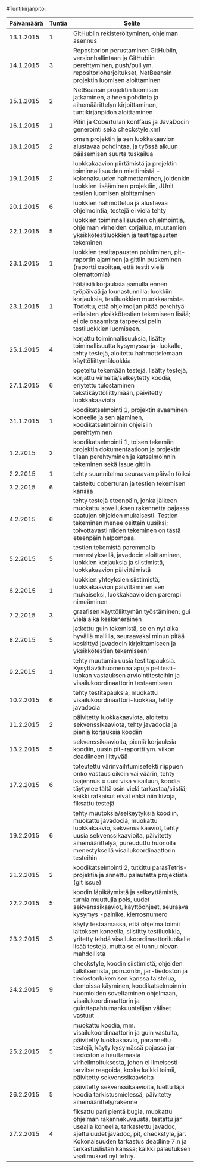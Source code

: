 #Tuntikirjanpito:

Päivämäärä | Tuntia | Selite
---------- | ------ | ------
13.1.2015 | 1 | GitHubiin rekisteröityminen, ohjelman asennus
14.1.2015 | 3 | Repositorion perustaminen GitHubiin, versionhallintaan ja GitHubiin perehtyminen, push/pull ym. repositorioharjoitukset, NetBeansin projektin luomisen aloittaminen
15.1.2015 | 2 | NetBeansin projektin luomisen jatkaminen, aiheen pohdinta ja aihemäärittelyn kirjoittaminen, tuntikirjanpidon aloittaminen
16.1.2015 | 1 | Pitin ja Coberturan konffaus ja JavaDocin generointi sekä checkstyle.xml
18.1.2015 | 2 | oman projektin ja sen luokkakaavion alustavaa pohdintaa, ja työssä alkuun pääsemisen suurta tuskailua
19.1.2015 | 2 | luokkakaavion piirtämistä ja projektin toiminnallisuuden miettimistä - kokonaisuuden hahmottaminen, joidenkin luokkien lisääminen projektiin, JUnit testien luomisen aloittaminen
20.1.2015 | 6 | luokkien hahmottelua ja alustavaa ohjelmointia, testejä ei vielä tehty
22.1.2015 | 5 | luokkien toiminnallisuuden ohjelmointia, ohjelman virheiden korjailua,  muutamien yksikkötestiluokkien ja testitapausten tekeminen
23.1.2015 | 1 | luokkien testitapausten pohtiminen, pit-raportin ajaminen ja gittiin puskeminen (raportti osoittaa, että testit vielä olemattomia)
23.1.2015 | 1 | hätäisiä korjauksia aamulla ennen työpäivää ja lounastunnilla: luokkiin korjauksia, testiluokkien muokkaamista. Todettu, että ohjelmoijan pitää perehtyä erilaisten yksikkötestien tekemiseen lisää; ei ole osaamista tarpeeksi pelin testiluokkien luomiseen.
25.1.2015 | 4 | korjattu toiminnallisuuksia, lisätty toiminallisuutta kysymyssarja-luokalle, tehty testejä, aloitettu hahmottelemaan käyttöliittymäluokkia
27.1.2015 | 6 | opeteltu tekemään testejä, lisätty testejä, korjattu virheitä/selkeytetty koodia, eriytettu tulostaminen tekstikäyttöliittymään, päivitetty luokkakaaviota
31.1.2015 | 1 | koodikatselmointi 1, projektin avaaminen koneelle ja sen ajaminen, koodikatselmoinnin ohjeisiin perehtyminen
1.2.2015  | 2 | koodikatselmointi 1, toisen tekemän projektin dokumentaatioon ja projektin tilaan perehtyminen ja katselmoinnin tekeminen sekä issue gittiin
2.2.2015  | 1 | tehty suunnitelma seuraavan päivän töiksi
3.2.2015  | 6 | taisteltu coberturan ja testien tekemisen kanssa
4.2.2015  | 6 | tehty testejä eteenpäin, jonka jälkeen muokattu sovelluksen rakennetta pajassa saatujen ohjeiden mukaisesti. Testien tekeminen menee osittain uusiksi; toivottavasti niiden tekeminen on tästä eteenpäin helpompaa.
5.2.2015  | 5 | testien tekemistä paremmalla menestyksellä, javadocin aloittaminen, luokkien korjauksia ja siistimistä, luokkakaavion päivittämistä 
6.2.2015  | 1 | luokkien yhteyksien siistimistä, luokkakaavion päivittäminen sen mukaiseksi, luokkakaavioiden parempi nimeäminen
7.2.2015  | 3 | graafisen käyttöliittymän työstäminen; gui vielä aika keskeneräinen
8.2.2015  | 5 | jatkettu guin tekemistä, se on nyt aika hyvällä mallilla, seuraavaksi minun pitää keskittyä javadocin kirjoittamiseen ja yksikkötestien tekemiseen"
9.2.2015  | 1 | tehty muutamia uusia testitapauksia. Kysyttävä huomenna apuja pelitesti-luokan vastauksen arviointitesteihin ja visailukoordinaattorin testaamiseen
10.2.2015 | 6 | tehty testitapauksia, muokattu visailukoordinaattori-luokkaa, tehty javadocia
11.2.2015 | 2 | päivitetty luokkakaaviota, aloitettu sekvenssikaaviota, tehty javadocia ja pieniä korjauksia koodiin
13.2.2015 | 5 | sekvenssikaavioita, pieniä korjauksia koodiin, uusin pit-raportti ym. viikon deadlineen liittyvää
17.2.2015 | 6 | toteutettu värinvaihtumisefekti riippuen onko vastaus oikein vai väärin, tehty laajennus = uusi visa visailuun, koodia täytynee tältä osin vielä tarkastaa/siistiä; kaikki ratkaisut eivät ehkä niin kivoja, fiksattu testejä
19.2.2015 | 6 | tehty muutoksia/selkeytyksiä koodiin, muokattu javadocia, muokattu luokkakaavio, sekvenssikaaviot, tehty uusia sekvenssikaavioita, päivitetty aihemäärittelyä, pureuduttu huonolla menestyksellä visailukoordinaattorin testeihin
21.2.2015 | 2 | koodikatselmointi 2, tutkittu parasTetris-projektia ja annettu palautetta projektista (git issue)
22.2.2015 | 5 | koodin läpikäymistä ja selkeyttämistä, turhia muuttujia pois, uudet sekvenssikaaviot, käyttöohjeet, seuraava kysymys -painike, kierrosnumero
23.2.2015 | 3 | käyty testaamassa, että ohjelma toimii laitoksen koneella, siistitty testiluokkia, yritetty tehdä visailukoordinaattoriluokalle lisää testejä, mutta se ei tunnu olevan mahdollista
24.2.2015 | 9 | checkstyle, koodin siistimistä, ohjeiden tulkitsemista,  pom.xml:n, jar-tiedoston ja tiedostonlukemisen kanssa taistelua, demoissa käyminen, koodikatselmoinnin huomioiden soveltaminen ohjelmaan, visailukoordinaattorin ja guin/tapahtumankuuntelijan väliset vastuut 
25.2.2015 | 5 | muokattu koodia, mm. visailukoordinaattorin ja guin vastuita, päivitetty luokkakaavio, paranneltu testejä, käyty kysymässä pajassa jar-tiedoston aiheuttamasta virheilmoituksesta, johon ei ilmeisesti tarvitse reagoida, koska kaikki toimii, päivitetty sekvenssikaavioita
26.2.2015 | 5 | päivitetty sekvenssikaavioita, luettu läpi koodia tarkistusmielessä, päivitetty aihemäärittely/rakenne
27.2.2015 | 4 | fiksattu pari pientä bugia, muokattu ohjelman rakennekuvausta, testattu jar usealla koneella, tarkastettu javadoc, ajettu uudet javadoc, pit, checkstyle, jar. Kokonaisuuden tarkastus deadline 7:n ja tarkastuslistan kanssa; kaikki palautuksen vaatimukset nyt tehty.
